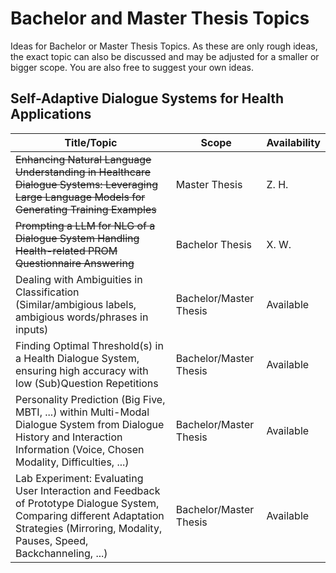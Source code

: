 # Bachelor and Master Thesis Topics
Ideas for Bachelor or Master Thesis Topics. As these are only rough ideas, the exact topic can also be discussed and may be adjusted for a smaller or bigger scope. You are also free to suggest your own ideas.


## Self-Adaptive Dialogue Systems for Health Applications
| Title/Topic | Scope         | Availability |
|-------------|---------------|--------------|
|~~Enhancing Natural Language Understanding in Healthcare Dialogue Systems: Leveraging Large Language Models for Generating Training Examples~~ | Master Thesis | Z. H.   |
|~~Prompting a LLM for NLG of a Dialogue System Handling Health-related PROM Questionnaire Answering~~ | Bachelor Thesis | X. W. |
| Dealing with Ambiguities in Classification (Similar/ambigious labels, ambigious words/phrases in inputs) | Bachelor/Master Thesis | Available |
| Finding Optimal Threshold(s) in a Health Dialogue System, ensuring high accuracy with low (Sub)Question Repetitions | Bachelor/Master Thesis | Available |
| Personality Prediction (Big Five, MBTI, ...) within Multi-Modal Dialogue System from Dialogue History and Interaction Information (Voice, Chosen Modality, Difficulties, ...) | Bachelor/Master Thesis | Available    |
| Lab Experiment: Evaluating User Interaction and Feedback of Prototype Dialogue System, Comparing different Adaptation Strategies (Mirroring, Modality, Pauses, Speed, Backchanneling, ...) | Bachelor/Master Thesis | Available  |

<!-- |     Making PROM Data Accessible: Implementing a Tool for the Visualization of Extracted Data from Patient-Reported Outcome Measures     | Bachelor Thesis | Available    | -->


